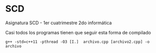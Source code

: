 # SCD
Asignatura SCD - 1er cuatrimestre 2do informática


Casi todos los programas tienen que seguir esta forma de compilado

`g++ -std=c++11 -pthread -O3 [I.]  archivo.cpp [archivo2.cpp] -o archivo `
